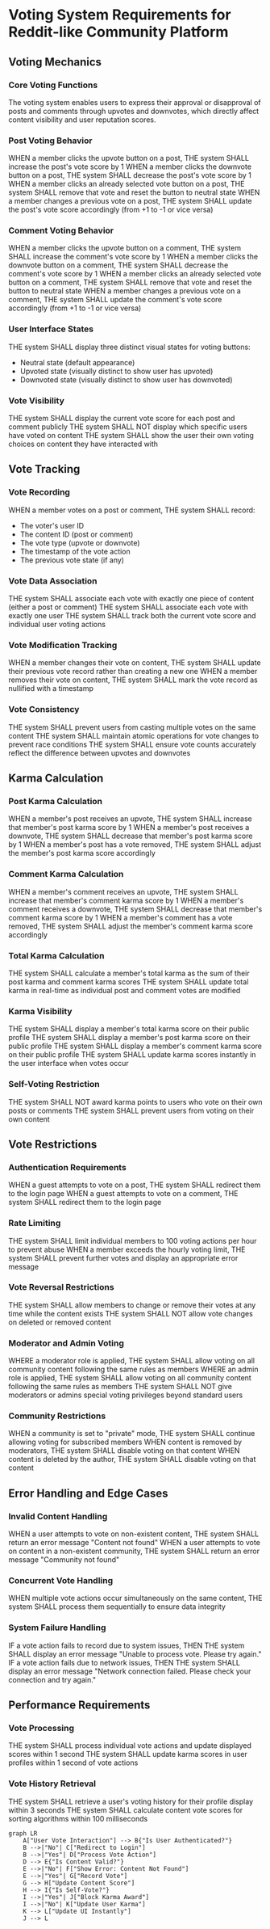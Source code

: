 # Voting System Requirements for Reddit-like Community Platform

## Voting Mechanics

### Core Voting Functions
The voting system enables users to express their approval or disapproval of posts and comments through upvotes and downvotes, which directly affect content visibility and user reputation scores.

### Post Voting Behavior
WHEN a member clicks the upvote button on a post, THE system SHALL increase the post's vote score by 1
WHEN a member clicks the downvote button on a post, THE system SHALL decrease the post's vote score by 1
WHEN a member clicks an already selected vote button on a post, THE system SHALL remove that vote and reset the button to neutral state
WHEN a member changes a previous vote on a post, THE system SHALL update the post's vote score accordingly (from +1 to -1 or vice versa)

### Comment Voting Behavior
WHEN a member clicks the upvote button on a comment, THE system SHALL increase the comment's vote score by 1
WHEN a member clicks the downvote button on a comment, THE system SHALL decrease the comment's vote score by 1
WHEN a member clicks an already selected vote button on a comment, THE system SHALL remove that vote and reset the button to neutral state
WHEN a member changes a previous vote on a comment, THE system SHALL update the comment's vote score accordingly (from +1 to -1 or vice versa)

### User Interface States
THE system SHALL display three distinct visual states for voting buttons:
- Neutral state (default appearance)
- Upvoted state (visually distinct to show user has upvoted)
- Downvoted state (visually distinct to show user has downvoted)

### Vote Visibility
THE system SHALL display the current vote score for each post and comment publicly
THE system SHALL NOT display which specific users have voted on content
THE system SHALL show the user their own voting choices on content they have interacted with

## Vote Tracking

### Vote Recording
WHEN a member votes on a post or comment, THE system SHALL record:
- The voter's user ID
- The content ID (post or comment)
- The vote type (upvote or downvote)
- The timestamp of the vote action
- The previous vote state (if any)

### Vote Data Association
THE system SHALL associate each vote with exactly one piece of content (either a post or comment)
THE system SHALL associate each vote with exactly one user
THE system SHALL track both the current vote score and individual user voting actions

### Vote Modification Tracking
WHEN a member changes their vote on content, THE system SHALL update their previous vote record rather than creating a new one
WHEN a member removes their vote on content, THE system SHALL mark the vote record as nullified with a timestamp

### Vote Consistency
THE system SHALL prevent users from casting multiple votes on the same content
THE system SHALL maintain atomic operations for vote changes to prevent race conditions
THE system SHALL ensure vote counts accurately reflect the difference between upvotes and downvotes

## Karma Calculation

### Post Karma Calculation
WHEN a member's post receives an upvote, THE system SHALL increase that member's post karma score by 1
WHEN a member's post receives a downvote, THE system SHALL decrease that member's post karma score by 1
WHEN a member's post has a vote removed, THE system SHALL adjust the member's post karma score accordingly

### Comment Karma Calculation
WHEN a member's comment receives an upvote, THE system SHALL increase that member's comment karma score by 1
WHEN a member's comment receives a downvote, THE system SHALL decrease that member's comment karma score by 1
WHEN a member's comment has a vote removed, THE system SHALL adjust the member's comment karma score accordingly

### Total Karma Calculation
THE system SHALL calculate a member's total karma as the sum of their post karma and comment karma scores
THE system SHALL update total karma in real-time as individual post and comment votes are modified

### Karma Visibility
THE system SHALL display a member's total karma score on their public profile
THE system SHALL display a member's post karma score on their public profile
THE system SHALL display a member's comment karma score on their public profile
THE system SHALL update karma scores instantly in the user interface when votes occur

### Self-Voting Restriction
THE system SHALL NOT award karma points to users who vote on their own posts or comments
THE system SHALL prevent users from voting on their own content

## Vote Restrictions

### Authentication Requirements
WHEN a guest attempts to vote on a post, THE system SHALL redirect them to the login page
WHEN a guest attempts to vote on a comment, THE system SHALL redirect them to the login page

### Rate Limiting
THE system SHALL limit individual members to 100 voting actions per hour to prevent abuse
WHEN a member exceeds the hourly voting limit, THE system SHALL prevent further votes and display an appropriate error message

### Vote Reversal Restrictions
THE system SHALL allow members to change or remove their votes at any time while the content exists
THE system SHALL NOT allow vote changes on deleted or removed content

### Moderator and Admin Voting
WHERE a moderator role is applied, THE system SHALL allow voting on all community content following the same rules as members
WHERE an admin role is applied, THE system SHALL allow voting on all community content following the same rules as members
THE system SHALL NOT give moderators or admins special voting privileges beyond standard users

### Community Restrictions
WHEN a community is set to "private" mode, THE system SHALL continue allowing voting for subscribed members
WHEN content is removed by moderators, THE system SHALL disable voting on that content
WHEN content is deleted by the author, THE system SHALL disable voting on that content

## Error Handling and Edge Cases

### Invalid Content Handling
WHEN a user attempts to vote on non-existent content, THE system SHALL return an error message "Content not found"
WHEN a user attempts to vote on content in a non-existent community, THE system SHALL return an error message "Community not found"

### Concurrent Vote Handling
WHEN multiple vote actions occur simultaneously on the same content, THE system SHALL process them sequentially to ensure data integrity

### System Failure Handling
IF a vote action fails to record due to system issues, THEN THE system SHALL display an error message "Unable to process vote. Please try again."
IF a vote action fails due to network issues, THEN THE system SHALL display an error message "Network connection failed. Please check your connection and try again."

## Performance Requirements

### Vote Processing
THE system SHALL process individual vote actions and update displayed scores within 1 second
THE system SHALL update karma scores in user profiles within 1 second of vote actions

### Vote History Retrieval
THE system SHALL retrieve a user's voting history for their profile display within 3 seconds
THE system SHALL calculate content vote scores for sorting algorithms within 100 milliseconds

```mermaid
graph LR
    A["User Vote Interaction"] --> B{"Is User Authenticated?"}
    B -->|"No"| C["Redirect to Login"]
    B -->|"Yes"| D["Process Vote Action"]
    D --> E{"Is Content Valid?"}
    E -->|"No"| F["Show Error: Content Not Found"]
    E -->|"Yes"| G["Record Vote"]
    G --> H["Update Content Score"]
    H --> I{"Is Self-Vote?"}
    I -->|"Yes"| J["Block Karma Award"]
    I -->|"No"| K["Update User Karma"]
    K --> L["Update UI Instantly"]
    J --> L
```